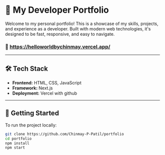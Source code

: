 # 🚀 My Developer Portfolio

Welcome to my personal portfolio! This is a showcase of my skills, projects, and experience as a developer. Built with modern web technologies, it's designed to be fast, responsive, and easy to navigate.

### 🔗 https://helloworldbychinmay.vercel.app/ 
---

## 🛠 Tech Stack

- **Frontend:** HTML, CSS, JavaScript
- **Framework:** Next.js 
- **Deployment:** Vercel with github 

---
## 🚀 Getting Started

To run the project locally:

```bash
git clone https://github.com/Chinmay-P-Patil/portfolio
cd portfolio
npm install
npm start
